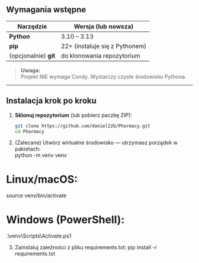 ## Wymagania wstępne

| Narzędzie | Wersja (lub nowsza) |
|-----------|--------------------|
| **Python** | 3.10 – 3.13 |
| **pip**    | 22+ (instaluje się z Pythonem) |
| (opcjonalnie) **git** | do klonowania repozytorium |

> **Uwaga:**  
> Projekt NIE wymaga Condy. Wystarczy czyste środowisko Pythona.

---

## Instalacja krok po kroku

1. **Sklonuj repozytorium** (lub pobierz paczkę ZIP):
   ```bash
   git clone https://github.com/daniel22b/Pharmacy.git
   cd Pharmacy
   
2. (Zalecane) Utwórz wirtualne środowisko — utrzymasz porządek w pakietach:   
python -m venv venv
# Linux/macOS:
source venv/bin/activate
# Windows (PowerShell):
.\venv\Scripts\Activate.ps1

3. Zainstaluj zależności z pliku requirements.txt:
pip install -r requirements.txt




